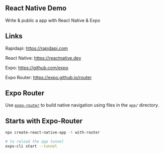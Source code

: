 ## React Native Demo
Write & public a app with React Native & Expo

## Links
Rapidapi: https://rapidapi.com

React Native: https://reactnative.dev

Expo: https://github.com/expo

Expo Router: https://expo.github.io/router

## Expo Router

Use [`expo-router`](https://expo.github.io/router) to build native navigation using files in the `app/` directory.

## Starts with Expo-Router
```sh
npx create-react-native-app -t with-router
```

```sh
# to reload the app tunnel
expo-cli start --tunnel
```
